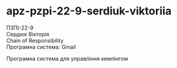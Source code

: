# apz-pzpi-22-9-serdiuk-viktoriia  
ПЗПІ-22-9  
Сердюк Вікторія  
Chain of Responsibility  
Програмна система: Gmail  

Програмна система для управління кемпінгом  
